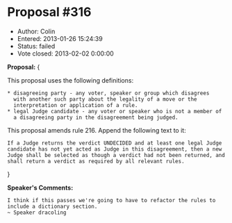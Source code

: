 Proposal #316
============= 
* Author: Colin
* Entered: 2013-01-26 15:24:39
* Status: failed
* Vote closed: 2013-02-02 0:00:00

__Proposal:__
{

This proposal uses the following definitions:

    * disagreeing party - any voter, speaker or group which disagrees 
      with another such party about the legality of a move or the 
      interpretation or application of a rule.
    * legal Judge candidate - any voter or speaker who is not a member of 
      a disagreeing party in the disagreement being judged.

This proposal amends rule 216. Append the following text to it:

    If a Judge returns the verdict UNDECIDED and at least one legal Judge 
    candidate has not yet acted as Judge in this disagreement, then a new 
    Judge shall be selected as though a verdict had not been returned, and 
    shall return a verdict as required by all relevant rules.

}

__Speaker's Comments:__

    I think if this passes we're going to have to refactor the rules to include a dictionary section.  
    ~ Speaker dracoling
